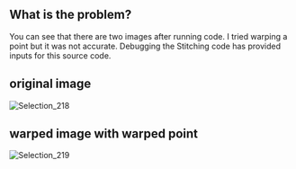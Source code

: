 ## What is the problem?
You can see that there are two images after running code. I tried warping a point but it was not accurate. Debugging the Stitching code has provided inputs for this source code.

## original image
![Selection_218](https://user-images.githubusercontent.com/14973524/119262936-3d4f0280-bbf2-11eb-8257-64b5812338f6.png)

## warped image with warped point
![Selection_219](https://user-images.githubusercontent.com/14973524/119262950-4a6bf180-bbf2-11eb-9f84-b7d57fbb0017.png)
